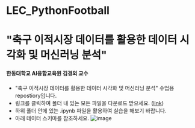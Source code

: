 # LEC_PythonFootball

# "축구 이적시장 데이터를 활용한 데이터 시각화 및 머신러닝 분석"

#### 한동대학교 AI융합교육원 김경외 교수

- "축구 이적시장 데이터를 활용한 데이터 시각화 및 머신러닝 분석" 수업용 repostiory입니다.
- 링크를 클릭하여 폴더 내 있는 모든 파일을 다운로드 받으세요.
([link](https://drive.google.com/drive/folders/1uNUSQgUaCjGPlrEYoJPE3PKhyHoSncN-?usp=sharing))
- 하위 폴더 안에 있는 .ipynb 파일을 활용하여 실습을 해보기 바랍니다.
- 아래 데이터 스키마를 참조하세요.
![image](https://github.com/awekim/LEC_PythonFootball/assets/56111110/e3668f2a-6cdf-486f-b5d1-f36ce2a0c51b)
